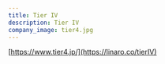```yaml
---
title: Tier IV
description: Tier IV
company_image: tier4.jpg
---
```

[https://www.tier4.jp/](https://linaro.co/tierIV)
